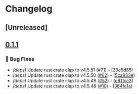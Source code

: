 # Changelog

## [Unreleased]

## [0.1.1](https://github.com/risu729/biwa/compare/v0.1.0...v0.1.1)

### 🐛 Bug Fixes


- *(deps)* Update rust crate clap to v4.5.51 ([#71](https://github.com/risu729/biwa/pull/71)) - ([33e5d85](https://github.com/risu729/biwa/commit/33e5d85a67cee6b57306437bc06f3bf59ca3731e))
- *(deps)* Update rust crate clap to v4.5.50 ([#62](https://github.com/risu729/biwa/pull/62)) - ([5ca933e](https://github.com/risu729/biwa/commit/5ca933e320a864a0b02332182f9b994d7fb9099a))
- *(deps)* Update rust crate clap to v4.5.49 ([#52](https://github.com/risu729/biwa/pull/52)) - ([e811cc3](https://github.com/risu729/biwa/commit/e811cc3fd9b23712acedd243ed308b8bca56d8b2))
- *(deps)* Update rust crate clap to v4.5.48 ([#10](https://github.com/risu729/biwa/pull/10)) - ([364fe1a](https://github.com/risu729/biwa/commit/364fe1aea35052d5deed2af10c7dd1e859a5797d))

